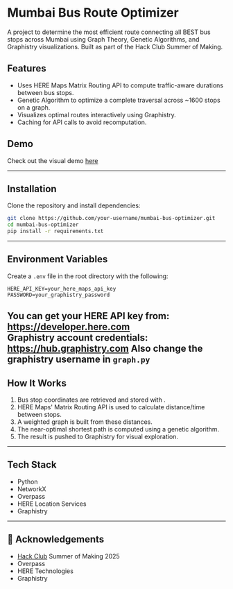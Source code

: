 # Mumbai Bus Route Optimizer

A project to determine the most efficient route connecting all BEST bus stops across Mumbai using Graph Theory, Genetic Algorithms, and Graphistry visualizations. Built as part of the Hack Club Summer of Making.

## Features

- Uses HERE Maps Matrix Routing API to compute traffic-aware durations between bus stops.
- Genetic Algorithm to optimize a complete traversal across ~1600 stops on a graph.
- Visualizes optimal routes interactively using Graphistry.
- Caching for API calls to avoid recomputation.

## Demo

Check out the visual demo [here](https://hub.graphistry.com/graph/graph.html?dataset=7e0ce17e70a1480a98532a2f7e79c805&type=arrow&viztoken=e9f53d84-bebf-438c-a3dd-843d40eb2fff&usertag=0e087153-pygraphistry-0.39.0&splashAfter=false&info=true&play=5000&session=ac35d9488d0c4b45a9c2d9221a127339)

---

## Installation

Clone the repository and install dependencies:

```bash
git clone https://github.com/your-username/mumbai-bus-optimizer.git
cd mumbai-bus-optimizer
pip install -r requirements.txt
```

---

## Environment Variables

Create a `.env` file in the root directory with the following:

```dotenv
HERE_API_KEY=your_here_maps_api_key
PASSWORD=your_graphistry_password
```

You can get your HERE API key from: https://developer.here.com  
Graphistry account credentials: https://hub.graphistry.com
Also change the graphistry username in `graph.py`
---

## How It Works

1. Bus stop coordinates are retrieved and stored with .
2. HERE Maps' Matrix Routing API is used to calculate distance/time between stops.
3. A weighted graph is built from these distances.
4. The near-optimal shortest path is computed using a genetic algorithm.
5. The result is pushed to Graphistry for visual exploration.

---

## Tech Stack

- Python
- NetworkX
- Overpass
- HERE Location Services
- Graphistry

---

## 🙌 Acknowledgements

- [Hack Club](https://hackclub.com/) Summer of Making 2025
- Overpass
- HERE Technologies
- Graphistry

